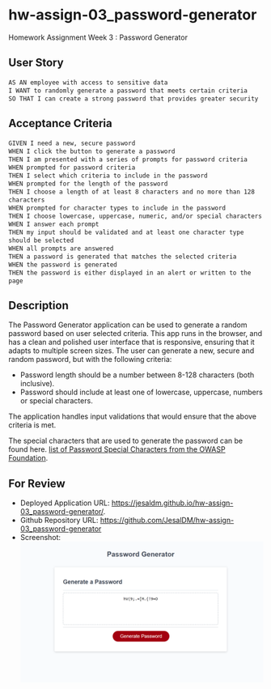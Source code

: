 # hw-assign-03_password-generator
Homework Assignment Week 3 : Password  Generator

## User Story

```
AS AN employee with access to sensitive data
I WANT to randomly generate a password that meets certain criteria
SO THAT I can create a strong password that provides greater security
```

## Acceptance Criteria

```
GIVEN I need a new, secure password
WHEN I click the button to generate a password
THEN I am presented with a series of prompts for password criteria
WHEN prompted for password criteria
THEN I select which criteria to include in the password
WHEN prompted for the length of the password
THEN I choose a length of at least 8 characters and no more than 128 characters
WHEN prompted for character types to include in the password
THEN I choose lowercase, uppercase, numeric, and/or special characters
WHEN I answer each prompt
THEN my input should be validated and at least one character type should be selected
WHEN all prompts are answered
THEN a password is generated that matches the selected criteria
WHEN the password is generated
THEN the password is either displayed in an alert or written to the page
```


## Description

The Password Generator application can be used to generate a random password based on user selected criteria. This app runs in the browser, and has a clean and polished user interface that is responsive, ensuring that it adapts to multiple screen sizes.
The user can generate a new, secure and random password, but with the following criteria:
- Password length should be a number between 8-128 characters (both inclusive).
- Password should include at least one of lowercase, uppercase, numbers or special characters.

The application handles input validations that would ensure that the above criteria is met.

The special characters that are used to generate the password can be found here.
[list of Password Special Characters from the OWASP Foundation](https://www.owasp.org/index.php/Password_special_characters).


## For Review

* Deployed Application URL: https://jesaldm.github.io/hw-assign-03_password-generator/.
* Github Repository URL: https://github.com/JesalDM/hw-assign-03_password-generator
* Screenshot: ![Screenshot](./password-generated-screenshot.png)
